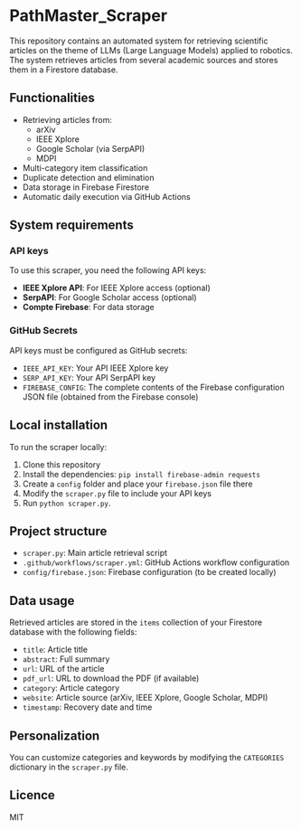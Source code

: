# PathMaster_Scraper

This repository contains an automated system for retrieving scientific articles on the theme of LLMs (Large Language Models) applied to robotics. The system retrieves articles from several academic sources and stores them in a Firestore database.

## Functionalities

- Retrieving articles from:
  - arXiv
  - IEEE Xplore
  - Google Scholar (via SerpAPI)
  - MDPI
- Multi-category item classification
- Duplicate detection and elimination
- Data storage in Firebase Firestore
- Automatic daily execution via GitHub Actions

## System requirements

### API keys

To use this scraper, you need the following API keys:

- **IEEE Xplore API**: For IEEE Xplore access (optional)
- **SerpAPI**: For Google Scholar access (optional)
- **Compte Firebase**: For data storage

### GitHub Secrets

API keys must be configured as GitHub secrets:

- `IEEE_API_KEY`: Your API IEEE Xplore key
- `SERP_API_KEY`: Your API SerpAPI key
- `FIREBASE_CONFIG`: The complete contents of the Firebase configuration JSON file (obtained from the Firebase console)

## Local installation

To run the scraper locally:

1. Clone this repository
2. Install the dependencies: `pip install firebase-admin requests`
3. Create a `config` folder and place your `firebase.json` file there
4. Modify the `scraper.py` file to include your API keys
5. Run `python scraper.py`.

## Project structure

- `scraper.py`: Main article retrieval script
- `.github/workflows/scraper.yml`: GitHub Actions workflow configuration
- `config/firebase.json`: Firebase configuration (to be created locally)

## Data usage

Retrieved articles are stored in the `items` collection of your Firestore database with the following fields:

- `title`: Article title
- `abstract`: Full summary
- `url`: URL of the article
- `pdf_url`: URL to download the PDF (if available)
- `category`: Article category
- `website`: Article source (arXiv, IEEE Xplore, Google Scholar, MDPI)
- `timestamp`: Recovery date and time

## Personalization

You can customize categories and keywords by modifying the `CATEGORIES` dictionary in the `scraper.py` file.

## Licence

MIT
